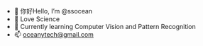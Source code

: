 - 👋 你好Hello, I’m @ssocean
- 👀 Love Science
- 🌱 Currently learning Computer Vision and Pattern Recognition
- 📫 oceanytech@gmail.com

<!---
ssocean/ssocean is a ✨ special ✨ repository because its `README.md` (this file) appears on your GitHub profile.
You can click the Preview link to take a look at your changes.
--->
